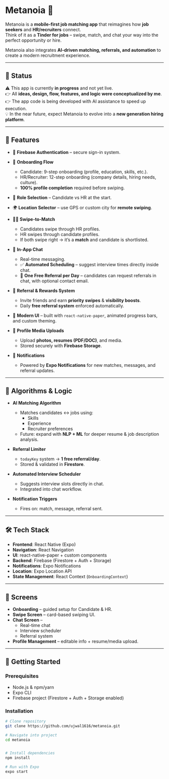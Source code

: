 # Metanoia 🚀  

Metanoia is a **mobile-first job matching app** that reimagines how **job seekers** and **HR/recruiters** connect.  
Think of it as a **Tinder for jobs** – swipe, match, and chat your way into the perfect opportunity or hire.  

Metanoia also integrates **AI-driven matching, referrals, and automation** to create a modern recruitment experience.  

---

## 📢 Status
⚠️ This app is currently **in progress** and not yet live.  
👉 All **ideas, design, flow, features, and logic were conceptualized by me**.  
👉 The app code is being developed with AI assistance to speed up execution.  
💡 In the near future, expect Metanoia to evolve into a **new generation hiring platform**.  


---

## 🌟 Features  

- 🔐 **Firebase Authentication** – secure sign-in system.  

- 🧭 **Onboarding Flow**  
  - Candidate: 9-step onboarding (profile, education, skills, etc.).  
  - HR/Recruiter: 12-step onboarding (company details, hiring needs, culture).  
  - **100% profile completion** required before swiping.  

- 🎯 **Role Selection** – Candidate vs HR at the start.  

- 🌍 **Location Selector** – use GPS or custom city for **remote swiping**.  

- 👩‍💼 **Swipe-to-Match**  
  - Candidates swipe through HR profiles.  
  - HR swipes through candidate profiles.  
  - If both swipe right → it’s a **match** and candidate is shortlisted.  

- 💬 **In-App Chat**  
  - Real-time messaging.  
  - ✅ **Automated Scheduling** – suggest interview times directly inside chat.  
  - 📩 **One Free Referral per Day** – candidates can request referrals in chat, with optional contact email.  

- 🎁 **Referral & Rewards System**  
  - Invite friends and earn **priority swipes** & **visibility boosts**.  
  - Daily **free referral system** enforced automatically.  

- 🎨 **Modern UI** – built with `react-native-paper`, animated progress bars, and custom theming.  

- 📄 **Profile Media Uploads**  
  - Upload **photos, resumes (PDF/DOC)**, and media.  
  - Stored securely with **Firebase Storage**.  

- 🔔 **Notifications**  
  - Powered by **Expo Notifications** for new matches, messages, and referral updates.  

---

## 🧠 Algorithms & Logic  

- **AI Matching Algorithm**  
  - Matches candidates ↔ jobs using:  
    - Skills  
    - Experience  
    - Recruiter preferences  
  - Future: expand with **NLP + ML** for deeper resume & job description analysis.  

- **Referral Limiter**  
  - `todayKey` system → **1 free referral/day**.  
  - Stored & validated in **Firestore**.  

- **Automated Interview Scheduler**  
  - Suggests interview slots directly in chat.  
  - Integrated into chat workflow.  

- **Notification Triggers**  
  - Fires on: match, message, referral sent.  

---

## 🛠️ Tech Stack  

- **Frontend**: React Native (Expo)  
- **Navigation**: React Navigation  
- **UI**: react-native-paper + custom components  
- **Backend**: Firebase (Firestore + Auth + Storage)  
- **Notifications**: Expo Notifications  
- **Location**: Expo Location API  
- **State Management**: React Context (`OnboardingContext`)  

---

## 📱 Screens  

- **Onboarding** – guided setup for Candidate & HR.  
- **Swipe Screen** – card-based swiping UI.  
- **Chat Screen** –  
  - Real-time chat  
  - Interview scheduler  
  - Referral system  
- **Profile Management** – editable info + resume/media upload.  

---

## 🚀 Getting Started  

### Prerequisites  
- Node.js & npm/yarn  
- Expo CLI  
- Firebase project (Firestore + Auth + Storage enabled)  

### Installation  

```bash
# Clone repository
git clone https://github.com/ujwal1616/metanoia.git  

# Navigate into project
cd metanoia


# Install dependencies
npm install  

# Run with Expo
expo start  
